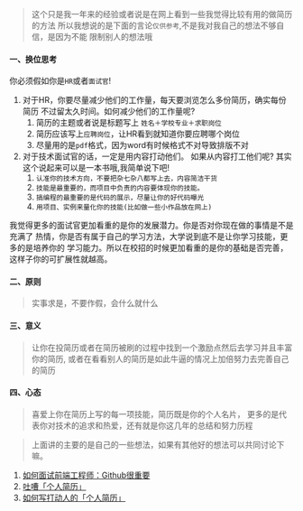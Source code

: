 > 这个只是我一年来的经验或者说是在网上看到一些我觉得比较有用的做简历的方法
所以我想说的是下面的言论`仅供参考`,不是我对我自己的想法不够自信，是因为不能
限制别人的想法哦


#### 一、换位思考
你必须假如你是`HR`或者`面试官`!

1. 对于HR，你要尽量减少他们的工作量，每天要浏览怎么多份简历，确实每份简历
不过留太久时间。如何减少他们的工作量呢?
	1. 简历的主题或者说是标题写上 `姓名＋学校专业＋求职岗位`
	2. 简历应该写上`应聘岗位`，让HR看到就知道你要应聘哪个岗位
	3. 尽量用的是`pdf`格式，因为word有时候格式不对导致排版不对
2. 对于技术面试官的话，一定是用内容打动他们。
如果从内容打工他们呢? 其实这个说起来可以是一本书哦,我简单说下吧!
	1. `认准你的技术方向，不要把杂七杂八都写上去，内容简洁干货`
	2. `技能是最重要的，而项目中负责的内容要体现你的技能。`
	3. `搞编程的最重要的是代码的展示，尽量让你的好代码曝光`
	4. `用项目、实例来量化你的技能(比如做一些小作品放在网上)`

我觉得更多的面试官更加看重的是你的发展潜力。你是否对你现在做的事情是不是充满了
热情，你是否有属于自己的学习方法，大学说到底不是让你学习技能，更多的是培养你的
学习能力。所以在校招的时候更加看重的是你的基础是否完善，这样子你的可扩展性就越高。

#### 二、原则
> 实事求是，不要作假，会什么就什么

#### 三、意义
> 让你在投简历或者在简历被刷的过程中找到一个激励点然后去学习并且丰富你的简历,
或者在看看别人的简历是如此牛逼的情况上加倍努力去完善自己的简历

#### 四、心态
> 喜爱上你在简历上写的每一项技能，简历既是你的个人名片，
更多的是代表你对技术的追求和热爱，还有就是你这几年的总结和努力历程

> 上面讲的主要的是自己的一些想法，如果有其他好的想法可以共同讨论下嘛。

1. [如何面试前端工程师：Github很重要](http://ourjs.com/detail/52c4145d7986593603000009)
2. [吐嘈「个人简历」](http://mp.weixin.qq.com/s?__biz=MzA5NDY0ODkxNA==&mid=200168752&idx=1&sn=348edc7956f1ac9652aa2523b902bef5&scene=4)
3. [如何写打动人的「个人简历」](http://mp.weixin.qq.com/s?__biz=MzA5NDY0ODkxNA==&mid=200173772&idx=1&sn=895a5c66548c1b4a72153b2217350ca1&scene=4s)